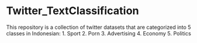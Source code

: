 # Twitter_TextClassification
This repository is a collection of twitter datasets that are categorized into 5 classes in Indonesian: 1. Sport 2. Porn 3. Advertising 4. Economy 5. Politics
